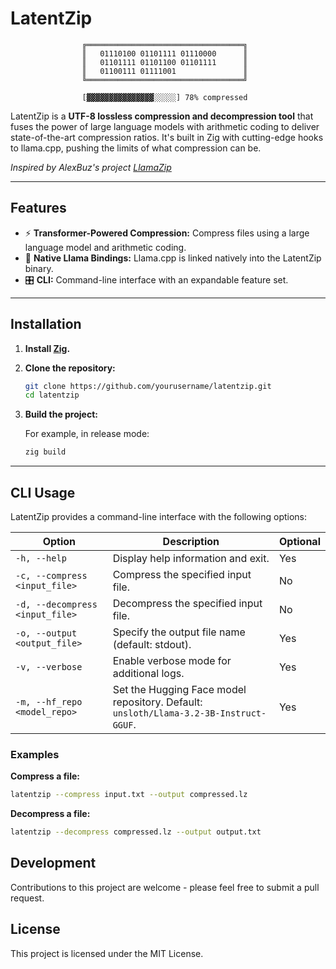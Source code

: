 # LatentZip

                    ╔═══════════════════════════════════╗
                    ║   01110100 01101111 01110000      ║
                    ║   01101111 01101100 01101111      ║
                    ║   01100111 01111001               ║
                    ╚═══════════════════════════════════╝

                    [▓▓▓▓▓▓▓▓▓▓▓▓▓▓▓░░░░░] 78% compressed

LatentZip is a **UTF-8 lossless compression and decompression tool** that fuses the power of large language models with  arithmetic coding to deliver state-of-the-art compression ratios. It's built in Zig with cutting-edge hooks to llama.cpp, pushing the limits of what compression can be.

*Inspired by AlexBuz's project [LlamaZip](https://github.com/AlexBuz/LlamaZip)* 

---

## Features

- ⚡ **Transformer-Powered Compression:** Compress files using a large language model and arithmetic coding.
- 🚀 **Native Llama Bindings:** Llama.cpp is linked natively into the LatentZip binary.
- 🎛 **CLI:** Command-line interface with an expandable feature set.

---

## Installation

1. **Install [Zig](https://ziglang.org/download/).**
2. **Clone the repository:**

   ```bash
   git clone https://github.com/yourusername/latentzip.git
   cd latentzip
   ```

3. **Build the project:**

   For example, in release mode:

   ```bash
   zig build
   ```

---

## CLI Usage

LatentZip provides a command-line interface with the following options:

| Option                             | Description                                                                                     | Optional |
|------------------------------------|-------------------------------------------------------------------------------------------------|----------|
| `-h, --help`                      | Display help information and exit.                                                            | Yes      |
| `-c, --compress <input_file>`       | Compress the specified input file.                                                           | No       |
| `-d, --decompress <input_file>`     | Decompress the specified input file.                                                         | No       |
| `-o, --output <output_file>`        | Specify the output file name (default: stdout).                                       | Yes      |
| `-v, --verbose`                   | Enable verbose mode for additional logs.                               | Yes      |
| `-m, --hf_repo <model_repo>`        | Set the Hugging Face model repository. Default: `unsloth/Llama-3.2-3B-Instruct-GGUF`.           | Yes      |

### Examples

**Compress a file:**

```bash
latentzip --compress input.txt --output compressed.lz
```

**Decompress a file:**

```bash
latentzip --decompress compressed.lz --output output.txt
```

## Development

Contributions to this project are welcome - please feel free to submit a pull request.

## License

This project is licensed under the MIT License.
